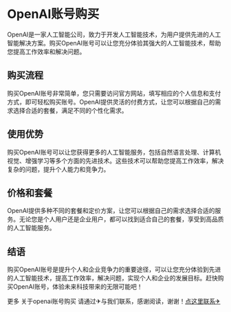 # OpenAI账号购买

OpenAI是一家人工智能公司，致力于开发人工智能技术，为用户提供先进的人工智能解决方案。购买OpenAI账号可以让您充分体验其强大的人工智能技术，帮助您提高工作效率和解决问题。

## 购买流程

购买OpenAI账号非常简单，您只需要访问官方网站，填写相应的个人信息和支付方式，即可轻松购买账号。OpenAI提供灵活的付费方式，让您可以根据自己的需求选择合适的套餐，满足不同的个性化需求。

## 使用优势

购买OpenAI账号可以让您获得更多的人工智能服务，包括自然语言处理、计算机视觉、增强学习等多个方面的先进技术。这些技术可以帮助您提高工作效率，解决复杂的问题，提升个人能力和竞争力。

## 价格和套餐

OpenAI提供多种不同的套餐和定价方案，让您可以根据自己的需求选择合适的服务。无论您是个人用户还是企业用户，都可以找到适合自己的套餐，享受到高品质的人工智能服务。

## 结语

购买OpenAI账号是提升个人和企业竞争力的重要途径，可以让您充分体验到先进的人工智能技术，提高工作效率，解决问题，实现个人和企业的发展目标。赶快购买OpenAI账号，体验未来科技带来的无限可能吧！

更多 关于openai账号购买 请通过✈与我们联系，感谢阅读，谢谢！[点这里联系✈](https://ss.k02.cc)